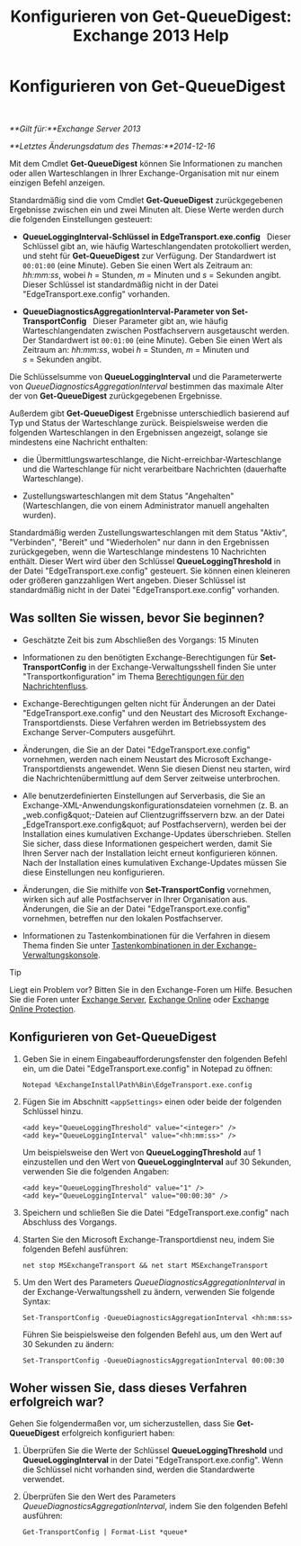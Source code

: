 ﻿---
title: 'Konfigurieren von Get-QueueDigest: Exchange 2013 Help'
TOCTitle: Konfigurieren von Get-QueueDigest
ms:assetid: f730c520-4ba5-4a15-8846-132bff500bb8
ms:mtpsurl: https://technet.microsoft.com/de-de/library/Dn505733(v=EXCHG.150)
ms:contentKeyID: 59634176
ms.date: 05/22/2018
mtps_version: v=EXCHG.150
ms.translationtype: MT
---

# Konfigurieren von Get-QueueDigest

 

_**Gilt für:**Exchange Server 2013_

_**Letztes Änderungsdatum des Themas:**2014-12-16_

Mit dem Cmdlet **Get-QueueDigest** können Sie Informationen zu manchen oder allen Warteschlangen in Ihrer Exchange-Organisation mit nur einem einzigen Befehl anzeigen.

Standardmäßig sind die vom Cmdlet **Get-QueueDigest** zurückgegebenen Ergebnisse zwischen ein und zwei Minuten alt. Diese Werte werden durch die folgenden Einstellungen gesteuert:

  - **QueueLoggingInterval-Schlüssel in EdgeTransport.exe.config**   Dieser Schlüssel gibt an, wie häufig Warteschlangendaten protokolliert werden, und steht für **Get-QueueDigest** zur Verfügung. Der Standardwert ist `00:01:00` (eine Minute). Geben Sie einen Wert als Zeitraum an: *hh:mm:ss*, wobei *h* = Stunden, *m* = Minuten und *s* = Sekunden angibt. Dieser Schlüssel ist standardmäßig nicht in der Datei "EdgeTransport.exe.config" vorhanden.

  - **QueueDiagnosticsAggregationInterval-Parameter von Set-TransportConfig**   Dieser Parameter gibt an, wie häufig Warteschlangendaten zwischen Postfachservern ausgetauscht werden. Der Standardwert ist `00:01:00` (eine Minute). Geben Sie einen Wert als Zeitraum an: *hh:mm:ss*, wobei *h* = Stunden, *m* = Minuten und *s* = Sekunden angibt.

Die Schlüsselsumme von **QueueLoggingInterval** und die Parameterwerte von *QueueDiagnosticsAggregationInterval* bestimmen das maximale Alter der von **Get-QueueDigest** zurückgegebenen Ergebnisse.

Außerdem gibt **Get-QueueDigest** Ergebnisse unterschiedlich basierend auf Typ und Status der Warteschlange zurück. Beispielsweise werden die folgenden Warteschlangen in den Ergebnissen angezeigt, solange sie mindestens eine Nachricht enthalten:

  - die Übermittlungswarteschlange, die Nicht-erreichbar-Warteschlange und die Warteschlange für nicht verarbeitbare Nachrichten (dauerhafte Warteschlange).

  - Zustellungswarteschlangen mit dem Status "Angehalten" (Warteschlangen, die von einem Administrator manuell angehalten wurden).

Standardmäßig werden Zustellungswarteschlangen mit dem Status "Aktiv", "Verbinden", "Bereit" und "Wiederholen" nur dann in den Ergebnissen zurückgegeben, wenn die Warteschlange mindestens 10 Nachrichten enthält. Dieser Wert wird über den Schlüssel **QueueLoggingThreshold** in der Datei "EdgeTransport.exe.config" gesteuert. Sie können einen kleineren oder größeren ganzzahligen Wert angeben. Dieser Schlüssel ist standardmäßig nicht in der Datei "EdgeTransport.exe.config" vorhanden.

## Was sollten Sie wissen, bevor Sie beginnen?

  - Geschätzte Zeit bis zum Abschließen des Vorgangs: 15 Minuten

  - Informationen zu den benötigten Exchange-Berechtigungen für **Set-TransportConfig** in der Exchange-Verwaltungsshell finden Sie unter "Transportkonfiguration" im Thema [Berechtigungen für den Nachrichtenfluss](mail-flow-permissions-exchange-2013-help.md).

  - Exchange-Berechtigungen gelten nicht für Änderungen an der Datei "EdgeTransport.exe.config" und den Neustart des Microsoft Exchange-Transportdiensts. Diese Verfahren werden im Betriebssystem des Exchange Server-Computers ausgeführt.

  - Änderungen, die Sie an der Datei "EdgeTransport.exe.config" vornehmen, werden nach einem Neustart des Microsoft Exchange-Transportdiensts angewendet. Wenn Sie diesen Dienst neu starten, wird die Nachrichtenübermittlung auf dem Server zeitweise unterbrochen.

  - Alle benutzerdefinierten Einstellungen auf Serverbasis, die Sie an Exchange-XML-Anwendungskonfigurationsdateien vornehmen (z. B. an „web.config\&quot;-Dateien auf Clientzugriffsservern bzw. an der Datei „EdgeTransport.exe.config\&quot; auf Postfachservern), werden bei der Installation eines kumulativen Exchange-Updates überschrieben. Stellen Sie sicher, dass diese Informationen gespeichert werden, damit Sie Ihren Server nach der Installation leicht erneut konfigurieren können. Nach der Installation eines kumulativen Exchange-Updates müssen Sie diese Einstellungen neu konfigurieren.

  - Änderungen, die Sie mithilfe von **Set-TransportConfig** vornehmen, wirken sich auf alle Postfachserver in Ihrer Organisation aus. Änderungen, die Sie an der Datei "EdgeTransport.exe.config" vornehmen, betreffen nur den lokalen Postfachserver.

  - Informationen zu Tastenkombinationen für die Verfahren in diesem Thema finden Sie unter [Tastenkombinationen in der Exchange-Verwaltungskonsole](keyboard-shortcuts-in-the-exchange-admin-center-exchange-online-protection-help.md).


> [!TIP]
> Liegt ein Problem vor? Bitten Sie in den Exchange-Foren um Hilfe. Besuchen Sie die Foren unter <A href="https://go.microsoft.com/fwlink/p/?linkid=60612">Exchange Server</A>, <A href="https://go.microsoft.com/fwlink/p/?linkid=267542">Exchange Online</A> oder <A href="https://go.microsoft.com/fwlink/p/?linkid=285351">Exchange Online Protection</A>.



## Konfigurieren von Get-QueueDigest

1.  Geben Sie in einem Eingabeaufforderungsfenster den folgenden Befehl ein, um die Datei "EdgeTransport.exe.config" in Notepad zu öffnen:
    
        Notepad %ExchangeInstallPath%Bin\EdgeTransport.exe.config

2.  Fügen Sie im Abschnitt `<appSettings>` einen oder beide der folgenden Schlüssel hinzu.
    
        <add key="QueueLoggingThreshold" value="<integer>" />
        <add key="QueueLoggingInterval" value="<hh:mm:ss>" />
    
    Um beispielsweise den Wert von **QueueLoggingThreshold** auf 1 einzustellen und den Wert von **QueueLoggingInterval** auf 30 Sekunden, verwenden Sie die folgenden Angaben:
    
        <add key="QueueLoggingThreshold" value="1" />
        <add key="QueueLoggingInterval" value="00:00:30" />

3.  Speichern und schließen Sie die Datei "EdgeTransport.exe.config" nach Abschluss des Vorgangs.

4.  Starten Sie den Microsoft Exchange-Transportdienst neu, indem Sie folgenden Befehl ausführen:
    
        net stop MSExchangeTransport && net start MSExchangeTransport

5.  Um den Wert des Parameters *QueueDiagnosticsAggregationInterval* in der Exchange-Verwaltungsshell zu ändern, verwenden Sie folgende Syntax:
    
        Set-TransportConfig -QueueDiagnosticsAggregationInterval <hh:mm:ss>
    
    Führen Sie beispielsweise den folgenden Befehl aus, um den Wert auf 30 Sekunden zu ändern:
    
        Set-TransportConfig -QueueDiagnosticsAggregationInterval 00:00:30

## Woher wissen Sie, dass dieses Verfahren erfolgreich war?

Gehen Sie folgendermaßen vor, um sicherzustellen, dass Sie **Get-QueueDigest** erfolgreich konfiguriert haben:

1.  Überprüfen Sie die Werte der Schlüssel **QueueLoggingThreshold** und **QueueLoggingInterval** in der Datei "EdgeTransport.exe.config". Wenn die Schlüssel nicht vorhanden sind, werden die Standardwerte verwendet.

2.  Überprüfen Sie den Wert des Parameters *QueueDiagnosticsAggregationInterval*, indem Sie den folgenden Befehl ausführen:
    
        Get-TransportConfig | Format-List *queue*

